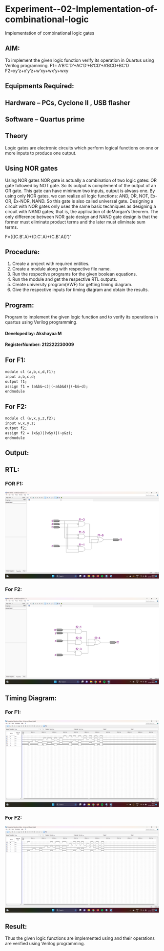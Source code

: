 # Experiment--02-Implementation-of-combinational-logic
Implementation of combinational logic gates
 
## AIM:
To implement the given logic function verify its operation in Quartus using Verilog programming.
 F1= A’B’C’D’+AC’D’+B’CD’+A’BCD+BC’D
F2=xy’z+x’y’z+w’xy+wx’y+wxy 
## Equipments Required:
## Hardware – PCs, Cyclone II , USB flasher
## Software – Quartus prime
## Theory
Logic gates are electronic circuits which perform logical functions on one or more inputs to produce one output.
## Using NOR gates
Using NOR gates NOR gate is actually a combination of two logic gates: OR gate followed by NOT gate. So its output is complement of the output of an OR gate. This gate can have minimum two inputs, output is always one. By using only NOR gates, we can realize all logic functions: AND, OR, NOT, Ex-OR, Ex-NOR, NAND. So this gate is also called universal gate. Designing a circuit with NOR gates only uses the same basic techniques as designing a circuit with NAND gates; that is, the application of deMorgan’s theorem. The only difference between NOR gate design and NAND gate design is that the former must eliminate product terms and the later must eliminate sum terms.

F=(((C.B'.A)+(D.C'.A)+(C.B'.A))')'

## Procedure:
1. Create a project with required entities.
2. Create a module along with respective file name. 
3. Run the respective programs for the given boolean equations. 
4. Run the module and get the respective RTL outputs. 
5. Create university program(VWF) for getting timing diagram. 
6. Give the respective inputs for timing diagram and obtain the results.

## Program:

Program to implement the given logic function and to verify its operations in quartus using Verilog programming.
#### Developed by: Akshayaa M 
#### RegisterNumber: 212222230009
## For F1:
```
module cl (a,b,c,d,f1);
input a,b,c,d;
output f1;
assign f1 = (a&b&~c)|(~a&b&d)|(~b&~d);
endmodule
```
## For F2:
```
module cl (w,x,y,z,f2);
input w,x,y,z;
output f2;
assign f2 = (x&y)|(w&y)|(~y&z);
endmodule
```
## Output:
## RTL:
### FOR F1:
![Experiment--02-Implementation-of-combinational-logic-](f1.png)
### For F2:
![Experiment--02-Implementation-of-combinational-logic-](f2.png)
## Timing Diagram:
### For F1:
![Experiment--02-Implementation-of-combinational-logic-](f1t.png)
### For F2:
![Experiment--02-Implementation-of-combinational-logic-](f2t.png)
## Result:
Thus the given logic functions are implemented using  and their operations are verified using Verilog programming.
